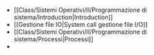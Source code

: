 - [[Class/Sistemi Operativi/II/Programmazione di sistema/Introduction|Introduction]]
- [[Gestione file IO|System call gestione file I/O]]
- [[Class/Sistemi Operativi/II/Programmazione di sistema/Processi|Processi]]
- 